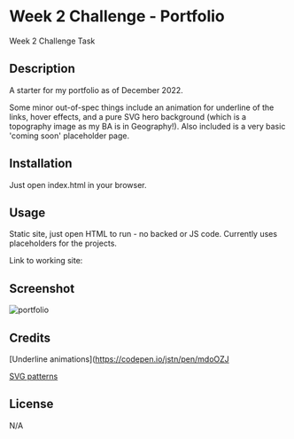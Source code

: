 # Week 2 Challenge - Portfolio
Week 2 Challenge Task

## Description

A starter for my portfolio as of December 2022.

Some minor out-of-spec things include an animation for underline of the links, hover effects, and a pure SVG hero background (which is a topography image as my BA is in Geography!). Also included is a very basic 'coming soon' placeholder page.

## Installation

Just open index.html in your browser.

## Usage

Static site, just open HTML to run - no backed or JS code. Currently uses placeholders for the projects.

Link to working site:

## Screenshot
![portfolio](https://user-images.githubusercontent.com/18272434/205968324-30f7e576-453f-446d-8203-8a91c0021f27.png)

## Credits

[Underline animations](https://codepen.io/jstn/pen/mdoOZJ


[SVG patterns](Heropatterns.com)

## License

N/A
